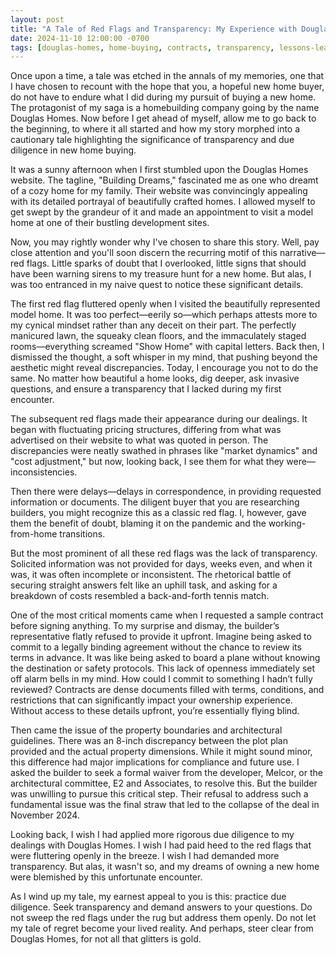```yaml
---
layout: post
title: "A Tale of Red Flags and Transparency: My Experience with Douglas Homes"
date: 2024-11-10 12:00:00 -0700
tags: [douglas-homes, home-buying, contracts, transparency, lessons-learned, red-flags]
---
```


Once upon a time, a tale was etched in the annals of my memories, one that I have chosen to recount with the hope that you, a hopeful new home buyer, do not have to endure what I did during my pursuit of buying a new home. The protagonist of my saga is a homebuilding company going by the name Douglas Homes. Now before I get ahead of myself, allow me to go back to the beginning, to where it all started and how my story morphed into a cautionary tale highlighting the significance of transparency and due diligence in new home buying.

It was a sunny afternoon when I first stumbled upon the Douglas Homes website. The tagline, "Building Dreams," fascinated me as one who dreamt of a cozy home for my family. Their website was convincingly appealing with its detailed portrayal of beautifully crafted homes. I allowed myself to get swept by the grandeur of it and made an appointment to visit a model home at one of their bustling development sites.

Now, you may rightly wonder why I've chosen to share this story. Well, pay close attention and you'll soon discern the recurring motif of this narrative—red flags. Little sparks of doubt that I overlooked, little signs that should have been warning sirens to my treasure hunt for a new home. But alas, I was too entranced in my naive quest to notice these significant details.

The first red flag fluttered openly when I visited the beautifully represented model home. It was too perfect—eerily so—which perhaps attests more to my cynical mindset rather than any deceit on their part. The perfectly manicured lawn, the squeaky clean floors, and the immaculately staged rooms—everything screamed "Show Home" with capital letters. Back then, I dismissed the thought, a soft whisper in my mind, that pushing beyond the aesthetic might reveal discrepancies. Today, I encourage you not to do the same. No matter how beautiful a home looks, dig deeper, ask invasive questions, and ensure a transparency that I lacked during my first encounter.

The subsequent red flags made their appearance during our dealings. It began with fluctuating pricing structures, differing from what was advertised on their website to what was quoted in person. The discrepancies were neatly swathed in phrases like "market dynamics" and "cost adjustment," but now, looking back, I see them for what they were—inconsistencies.

Then there were delays—delays in correspondence, in providing requested information or documents. The diligent buyer that you are researching builders, you might recognize this as a classic red flag. I, however, gave them the benefit of doubt, blaming it on the pandemic and the working-from-home transitions.

But the most prominent of all these red flags was the lack of transparency. Solicited information was not provided for days, weeks even, and when it was, it was often incomplete or inconsistent. The rhetorical battle of securing straight answers felt like an uphill task, and asking for a breakdown of costs resembled a back-and-forth tennis match.

One of the most critical moments came when I requested a sample contract before signing anything. To my surprise and dismay, the builder’s representative flatly refused to provide it upfront. Imagine being asked to commit to a legally binding agreement without the chance to review its terms in advance. It was like being asked to board a plane without knowing the destination or safety protocols. This lack of openness immediately set off alarm bells in my mind. How could I commit to something I hadn’t fully reviewed? Contracts are dense documents filled with terms, conditions, and restrictions that can significantly impact your ownership experience. Without access to these details upfront, you’re essentially flying blind.

Then came the issue of the property boundaries and architectural guidelines. There was an 8-inch discrepancy between the plot plan provided and the actual property dimensions. While it might sound minor, this difference had major implications for compliance and future use. I asked the builder to seek a formal waiver from the developer, Melcor, or the architectural committee, E2 and Associates, to resolve this. But the builder was unwilling to pursue this critical step. Their refusal to address such a fundamental issue was the final straw that led to the collapse of the deal in November 2024.

Looking back, I wish I had applied more rigorous due diligence to my dealings with Douglas Homes. I wish I had paid heed to the red flags that were fluttering openly in the breeze. I wish I had demanded more transparency. But alas, it wasn't so, and my dreams of owning a new home were blemished by this unfortunate encounter.

As I wind up my tale, my earnest appeal to you is this: practice due diligence. Seek transparency and demand answers to your questions. Do not sweep the red flags under the rug but address them openly. Do not let my tale of regret become your lived reality. And perhaps, steer clear from Douglas Homes, for not all that glitters is gold.
